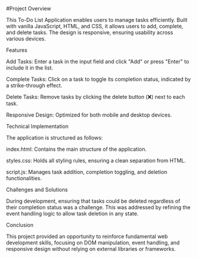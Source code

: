 #Project Overview

This To-Do List Application enables users to manage tasks efficiently. Built with vanilla JavaScript, HTML, and CSS, it allows users to add, complete, and delete tasks. The design is responsive, ensuring usability across various devices.​

Features

Add Tasks: Enter a task in the input field and click "Add" or press "Enter" to include it in the list.​

Complete Tasks: Click on a task to toggle its completion status, indicated by a strike-through effect.​

Delete Tasks: Remove tasks by clicking the delete button (❌) next to each task.​

Responsive Design: Optimized for both mobile and desktop devices.​

Technical Implementation

The application is structured as follows:​

index.html: Contains the main structure of the application.​

styles.css: Holds all styling rules, ensuring a clean separation from HTML.​

script.js: Manages task addition, completion toggling, and deletion functionalities.

Challenges and Solutions

During development, ensuring that tasks could be deleted regardless of their completion status was a challenge. This was addressed by refining the event handling logic to allow task deletion in any state.​

Conclusion

This project provided an opportunity to reinforce fundamental web development skills, focusing on DOM manipulation, event handling, and responsive design without relying on external libraries or frameworks.
